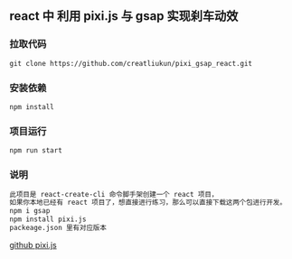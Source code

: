 ## react 中 利用 pixi.js 与 gsap 实现刹车动效

### 拉取代码

```
git clone https://github.com/creatliukun/pixi_gsap_react.git
```

### 安装依赖

```
npm install
```

### 项目运行

```
npm run start
```

### 说明

```md
此项目是 react-create-cli 命令脚手架创建一个 react 项目，
如果你本地已经有 react 项目了，想直接进行练习，那么可以直接下载这两个包进行开发。
npm i gsap
npm install pixi.js
packeage.json 里有对应版本
```

[github pixi.js](https://github.com/pixijs/pixijs)
